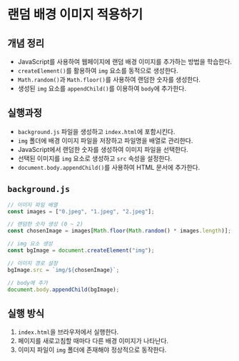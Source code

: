 # 랜덤 배경 이미지 적용하기

## 개념 정리
- JavaScript를 사용하여 웹페이지에 랜덤 배경 이미지를 추가하는 방법을 학습한다.
- `createElement()`를 활용하여 `img` 요소를 동적으로 생성한다.
- `Math.random()`과 `Math.floor()`를 사용하여 랜덤한 숫자를 생성한다.
- 생성된 `img` 요소를 `appendChild()`를 이용하여 `body`에 추가한다.

## 실행과정
- `background.js` 파일을 생성하고 `index.html`에 포함시킨다.
- `img` 폴더에 배경 이미지 파일을 저장하고 파일명을 배열로 관리한다.
- JavaScript에서 랜덤한 숫자를 생성하여 이미지 파일을 선택한다.
- 선택된 이미지를 `img` 요소로 생성하고 `src` 속성을 설정한다.
- `document.body.appendChild()`를 사용하여 HTML 문서에 추가한다.

## `background.js`

```javascript
// 이미지 파일 배열
const images = ["0.jpeg", "1.jpeg", "2.jpeg"];

// 랜덤한 숫자 생성 (0 ~ 2)
const chosenImage = images[Math.floor(Math.random() * images.length)];

// img 요소 생성
const bgImage = document.createElement("img");

// 이미지 경로 설정
bgImage.src = `img/${chosenImage}`;

// body에 추가
document.body.appendChild(bgImage);
```

## 실행 방식
1. `index.html`을 브라우저에서 실행한다.
2. 페이지를 새로고침할 때마다 다른 배경 이미지가 나타난다.
3. 이미지 파일이 `img` 폴더에 존재해야 정상적으로 동작한다.

